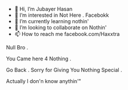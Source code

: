 - 👋 Hi, I’m Jubayer Hasan
- 👀 I’m interested in Not Here . Facebokk
- 🌱 I’m currently learning nothin'
- 💞️ I’m looking to collaborate on Nothin'
- 📫 How to reach me facebook.com/Haxxtra

<!---
Haxor67/Haxor67 is a ✨ special ✨ repository because its `README.md` (this file) appears on your GitHub profile.
You can click the Preview link to take a look at your changes.
--->


Null Bro . 

You Came here 4 Nothing . 

Go Back .  Sorry for Giving You Nothing Special .

Actually I don'n know anythin'"
